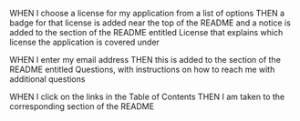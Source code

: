 <!-- GIVEN a command-line application that accepts user input
WHEN I am prompted for information about my application repository
THEN a high-quality, professional README.md is generated with the title of my project and sections entitled Description, Table of Contents, Installation, Usage, License, Contributing, Tests, and Questions -->

<!-- WHEN I enter my project title
THEN this is displayed as the title of the README -->

<!-- WHEN I enter a description, installation instructions, usage information, contribution guidelines, and test instructions
THEN this information is added to the sections of the README entitled Description, Installation, Usage, Contributing, and Tests -->

WHEN I choose a license for my application from a list of options
THEN a badge for that license is added near the top of the README and a notice is added to the section of the README entitled License that explains which license the application is covered under

<!-- TODO: How to add badge to top of readme (readme blog post) -->

<!-- WHEN I enter my GitHub username
THEN this is added to the section of the README entitled Questions, with a link to my GitHub profile -->


WHEN I enter my email address
THEN this is added to the section of the README entitled Questions, with instructions on how to reach me with additional questions
<!-- TODO: add prompt for entering email address -->

WHEN I click on the links in the Table of Contents
THEN I am taken to the corresponding section of the README
<!-- TODO: table of contents links work -->